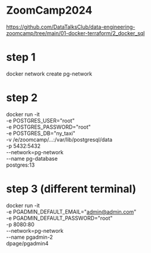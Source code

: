# ZoomCamp2024

https://github.com/DataTalksClub/data-engineering-zoomcamp/tree/main/01-docker-terraform/2_docker_sql

# step 1
docker network create pg-network

# step 2
docker run -it \
  -e POSTGRES_USER="root" \
  -e POSTGRES_PASSWORD="root" \
  -e POSTGRES_DB="ny_taxi" \
  -v /e/zoomcamp/...:/var/lib/postgresql/data \
  -p 5432:5432 \
  --network=pg-network \
  --name pg-database \
  postgres:13

# step 3 (different terminal)
docker run -it \
  -e PGADMIN_DEFAULT_EMAIL="admin@admin.com" \
  -e PGADMIN_DEFAULT_PASSWORD="root" \
  -p 8080:80 \
  --network=pg-network \
  --name pgadmin-2 \
  dpage/pgadmin4